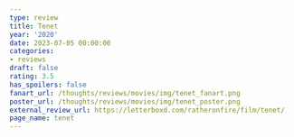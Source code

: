 ```yaml
---
type: review
title: Tenet
year: '2020'
date: 2023-07-05 00:00:00
categories:
- reviews
draft: false
rating: 3.5
has_spoilers: false
fanart_url: /thoughts/reviews/movies/img/tenet_fanart.png
poster_url: /thoughts/reviews/movies/img/tenet_poster.png
external_review_url: https://letterboxd.com/ratheronfire/film/tenet/
page_name: tenet
---
```


